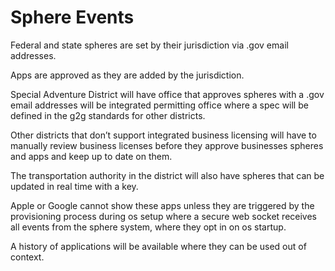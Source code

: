 # Sphere Events

Federal and state spheres are set by their jurisdiction via .gov email addresses.

Apps are approved as they are added by the jurisdiction.

Special Adventure District will have office that approves spheres with a .gov email addresses will be integrated permitting office where a spec will be defined in the g2g standards for other districts.

Other districts that don’t support integrated business licensing will have to manually review business licenses before they approve businesses spheres and apps and keep up to date on them.

The transportation authority in the district will also have spheres that can be updated in real time with a key.

Apple or Google cannot show these apps unless they are triggered by the provisioning process during os setup where a secure web socket receives all events from the sphere system, where they opt in on os startup.

A history of applications will be available where they can be used out of context.
